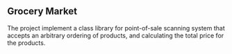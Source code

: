 ## Grocery Market

The project implement a class library for point-of-sale scanning system
that accepts an arbitrary ordering of products, and calculating the total
price for the products.

